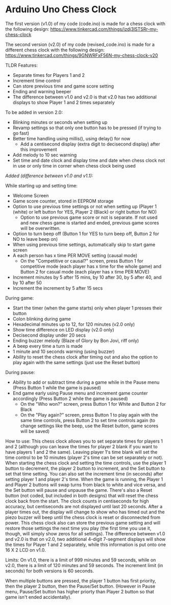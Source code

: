 # Arduino Uno Chess Clock

The first version (v1.0) of my code (code.ino) is made for a chess clock with the following design: 
https://www.tinkercad.com/things/izdj3lSTSRr-my-chess-clock

The second version (v2.0) of my code (revised_code.ino) is made for a different chess clock with the following design:
https://www.tinkercad.com/things/9GNWRFxF56N-my-chess-clock-v20

TLDR Features: 
- Separate times for Players 1 and 2
- Increment time control
- Can store previous time and game score setting
- Ending and warning beeper
- The difference between v1.0 and v2.0 is that v2.0 has two additional displays to show Player 1 and 2 times separately

To be added in version 2.0:
- Blinking minutes or seconds when setting up
- Revamp settings so that only one button has to be pressed (if trying to go fast)
- Better time handling using millis(), using delay() for now
  - Add a centisecond display (extra digit to decisecond display) after this improvement
- Add melody to 10 sec warning
- Set time and date clock and display time and date when chess clock not in use or only time in corner when chess clock being used

*Added (difference between v1.0 and v1.1):*

While starting up and setting time:
- Welcome Screen
- Game score counter, stored in EEPROM storage
- Option to use previous time settings or not when setting up (Player 1 (white) or left button for YES, Player 2 (Black) or right button for NO)
  - Option to use previous game score or not is separate. If not used and new chess game is started and ended, previous game scores will be overwritten.
- Option to turn beep off (Button 1 for YES to turn beep off, Button 2 for NO to leave beep on)
- When using previous time settings, automatically skip to start game screen
- A each person has x time PER MOVE setting (causal mode)
  - On the "Competitive or causal?" screen, press Button 1 for competitive mode (each player has x time for the whole game) and Button
    2 for casual mode (each player has x time PER MOVE)
- Increment minutes by 5 after 15 mins, by 10 after 30, by 5 after 40, and by 10 after 50
- Increment the increment by 5 after 15 secs

During game: 
- Start the timer (when the game starts) only when player 1 presses their button
- Colon blinking during game
- Hexadecimal minutes up to 12, for 120 minutes (v2.0 only)
- Show time difference on LED display (v2.0 only)
- Decisecond display under 20 secs
- Ending buzzer melody (Blaze of Glory by Bon Jovi, riff only)
- A beep every time a turn is made
- 1 minute and 10 seconds warning (using buzzer)
- Ability to reset the chess clock after timing out and also the option to play again with the same settings (just use the Reset button)

During pause: 
- Ability to add or subtract time during a game while in the Pause menu (Press Button 1 while the game is paused)
- End game early using Pause menu and increment game counter accordingly (Press Button 2 while the game is paused)
  -  On the "Who won?" screen, press Button 1 for White and Button 2 for Black
  -  On the "Play again?" screen, press Button 1 to play again with the same time controls, press Button 2 to set time controls again
     (to change settings like the beep, use the Reset button, game scores will be saved)

How to use: 
This chess clock allows you to set separate times for players 1 and 2 (although you can leave the times for player 2 blank if you want to have players 1 and 2 the same). Leaving player 1's time blank will set the time control to be 10 minutes (player 2's time can be set separately or not).
When starting the chess clock and setting the time controls, use the player 1 button to decrement, the player 2 button to increment, and the Set button to set that time setting. You can also set the increment time (in seconds) 
after setting player 1 and player 2's time. When the game is running, the Player 1 and Player 2 buttons will swap turns from black to white and vice versa, and the Set
button will pause and unpause the game. There's also a Reset button (not coded, but included in both designs) that will reset the chess clock back from the start. The clock counts in centiseconds for high accuracy, but centiseconds are not displayed until last 20 seconds.
After a player times out, the display will change to show who has timed out and the piezo buzzer will beep until the chess clock is reset or disconnected from power.
This chess clock also can store the previous game setting and will restore those settings the next time you play (the first time you use it, though, will simply show zeros for all settings). The difference between v1.0 and v2.0 is that on v2.0,
two additional 4-digit 7-segment displays will show the times for Player 1 and 2 separately, while this information is put onto one 16 X 2 LCD on v1.0.

Limits: On v1.0, there is a limit of 999 minutes and 59 seconds, while on v2.0, there is a limit of 120 minutes and 59 seconds. The increment limit (in seconds)
for both versions is 60 seconds.

When multiple buttons are pressed, the player 1 button has first priority, then the player 2 button, then the Pause/Set button. (However in Pause menu, Pause/Set button has higher priorty than Player 2 button so that game isn't ended accidentally).

